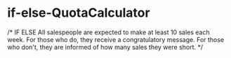 # if-else-QuotaCalculator
/* IF ELSE All salespeople are expected to make at least 10 sales each week. For those who do, they receive a congratulatory message. For those who don't, they are informed of how many sales they were short.  */
